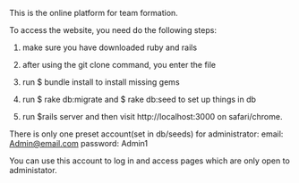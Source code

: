 This is the online platform for team formation. 

To access the website, you need do the following steps:

1. make sure you have downloaded ruby and rails

2. after using the git clone command, you enter the file

3. run $ bundle install to install missing gems

4. run $ rake db:migrate and $ rake db:seed to set up things in db

5. run $rails server and then visit http://localhost:3000 on safari/chrome.

There is only one preset account(set in db/seeds) for administrator:
email: Admin@email.com
password: Admin1

You can use this account to log in and access pages which are only open to administator.

